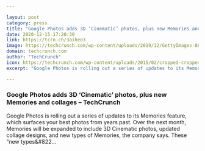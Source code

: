 ```yaml
---

layout: post
category: press
title: "Google Photos adds 3D ‘Cinematic’ photos, plus new Memories and collages"
date: 2020-12-15 17:20:30
link: https://tcrn.ch/3aiheo3
image: https://techcrunch.com/wp-content/uploads/2019/12/GettyImages-887454024.jpg?w=602
domain: techcrunch.com
author: "TechCrunch"
icon: https://techcrunch.com/wp-content/uploads/2015/02/cropped-cropped-favicon-gradient.png?w=180
excerpt: "Google Photos is rolling out a series of updates to its Memories feature, which surfaces your best photos from years past. Over the next month, Memories will be expanded to include 3D Cinematic photos, updated collage designs, and new types of Memories, the company says. These “new types&amp;#822…"

---
```


### Google Photos adds 3D ‘Cinematic’ photos, plus new Memories and collages – TechCrunch

Google Photos is rolling out a series of updates to its Memories feature, which surfaces your best photos from years past. Over the next month, Memories will be expanded to include 3D Cinematic photos, updated collage designs, and new types of Memories, the company says. These “new types&amp;#822…
